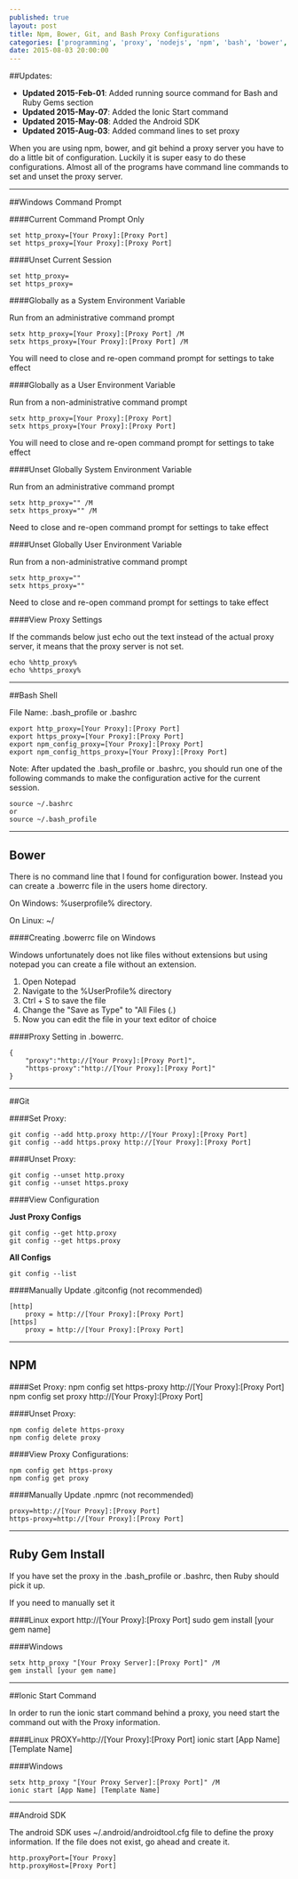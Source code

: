 ```yaml
---
published: true
layout: post
title: Npm, Bower, Git, and Bash Proxy Configurations
categories: ['programming', 'proxy', 'nodejs', 'npm', 'bash', 'bower', 'ionic']
date: 2015-08-03 20:00:00
---
```


##Updates:

* **Updated 2015-Feb-01**:  Added running source command for Bash and Ruby Gems section
* **Updated 2015-May-07**:  Added the Ionic Start command
* **Updated 2015-May-08**:  Added the Android SDK 
* **Updated 2015-Aug-03**: Added command lines to set proxy

When you are using npm, bower, and git behind a proxy server you have to do a little bit of configuration.  Luckily it is super easy to do these configurations.  Almost all of the programs have command line commands to set and unset the proxy server.  

----
##Windows Command Prompt

####Current Command Prompt Only

	set http_proxy=[Your Proxy]:[Proxy Port]
	set https_proxy=[Your Proxy]:[Proxy Port]

####Unset Current Session

	set http_proxy=
	set https_proxy=

####Globally as a System Environment Variable

Run from an administrative command prompt

	setx http_proxy=[Your Proxy]:[Proxy Port] /M
	setx https_proxy=[Your Proxy]:[Proxy Port] /M

You will need to close and re-open command prompt for settings to take effect

####Globally as a User Environment Variable

Run from a non-administrative command prompt

	setx http_proxy=[Your Proxy]:[Proxy Port] 
	setx https_proxy=[Your Proxy]:[Proxy Port]

You will need to close and re-open command prompt for settings to take effect

####Unset Globally System Environment Variable

Run from an administrative command prompt

	setx http_proxy="" /M
	setx https_proxy="" /M

Need to close and re-open command prompt for settings to take effect

####Unset Globally User Environment Variable

Run from a non-administrative command prompt

	setx http_proxy="" 
	setx https_proxy=""

Need to close and re-open command prompt for settings to take effect


####View Proxy Settings

If the commands below just echo out the text instead of the actual proxy server, it means that the proxy server is not set.

	echo %http_proxy%
	echo %https_proxy%

----
##Bash Shell

File Name: .bash_profile or .bashrc

	export http_proxy=[Your Proxy]:[Proxy Port]
	export https_proxy=[Your Proxy]:[Proxy Port]
	export npm_config_proxy=[Your Proxy]:[Proxy Port]
	export npm_config_https_proxy=[Your Proxy]:[Proxy Port]

Note:   After updated the .bash_profile or .bashrc, you should run one of the following commands to make the configuration active for the current session.

	source ~/.bashrc
	or
	source ~/.bash_profile

----
## Bower

There is no command line that I found for configuration bower.  Instead you can create a .bowerrc file in the users home directory.  

On Windows:  %userprofile% directory.

On Linux: ~/  

####Creating .bowerrc file on Windows

Windows unfortunately does not like files without extensions but using notepad you can create a file without an extension.  

1. Open Notepad
1. Navigate to the %UserProfile% directory
1. Ctrl + S to save the file
1. Change the "Save as Type" to "All Files (*.*)
1. Now you can edit the file in your text editor of choice

  
####Proxy Setting in .bowerrc.

	{
		"proxy":"http://[Your Proxy]:[Proxy Port]",
		"https-proxy":"http://[Your Proxy]:[Proxy Port]"
	}
     
---- 
##Git

####Set Proxy:

	git config --add http.proxy http://[Your Proxy]:[Proxy Port]
	git config --add https.proxy http://[Your Proxy]:[Proxy Port]

####Unset Proxy:

	git config --unset http.proxy
	git config --unset https.proxy

####View Configuration

**Just Proxy Configs**

	git config --get http.proxy
	git config --get https.proxy

**All Configs**

	git config --list
	
####Manually Update .gitconfig (not recommended)

	[http]
		proxy = http://[Your Proxy]:[Proxy Port]
	[https]
		proxy = http://[Your Proxy]:[Proxy Port]

----
## NPM

####Set Proxy:
	npm config set https-proxy http://[Your Proxy]:[Proxy Port]
	npm config set proxy http://[Your Proxy]:[Proxy Port]

####Unset Proxy:

	npm config delete https-proxy
	npm config delete proxy

####View Proxy Configurations:

	npm config get https-proxy
	npm config get proxy


####Manually Update .npmrc (not recommended)


	proxy=http://[Your Proxy]:[Proxy Port]
	https-proxy=http://[Your Proxy]:[Proxy Port]
    
----	
## Ruby Gem Install


If you have set the proxy in the .bash_profile or .bashrc, then Ruby should pick it up.

If you need to manually set it

####Linux
	export http://[Your Proxy]:[Proxy Port]
	sudo gem install [your gem name]

####Windows 

	setx http_proxy "[Your Proxy Server]:[Proxy Port]" /M
	gem install [your gem name]

----	
##Ionic Start Command

In order to run the ionic start command behind a proxy, you need start the command out with the Proxy information.

####Linux
	PROXY=http://[Your Proxy]:[Proxy Port] ionic start [App Name] [Template Name]

####Windows

	setx http_proxy "[Your Proxy Server]:[Proxy Port]" /M
	ionic start [App Name] [Template Name]

----	
##Android SDK
	

The android SDK uses ~/.android/androidtool.cfg file to define the proxy information.  If the file does not exist, go ahead and create it.

	http.proxyPort=[Your Proxy]
	http.proxyHost=[Proxy Port]
	
